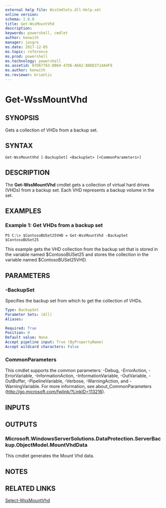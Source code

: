 ```yaml
---
external help file: WssCmdlets.dll-Help.xml
online version: 
schema: 2.0.0
title: Get-WssMountVhd
description: 
keywords: powershell, cmdlet
author: kenwith
manager: jasgro
ms.date: 2017-12-05
ms.topic: reference
ms.prod: powershell
ms.technology: powershell
ms.assetid: 07D67763-DB64-47D6-ADA2-BADD3714A4F8
ms.author: kenwith
ms.reviewer: brianlic
---
```


# Get-WssMountVhd

## SYNOPSIS
Gets a collection of VHDs from a backup set.

## SYNTAX

```
Get-WssMountVhd [-BackupSet] <BackupSet> [<CommonParameters>]
```

## DESCRIPTION
The **Get-WssMountVhd** cmdlet gets a collection of virtual hard drives (VHDs) from a backup set.
Each VHD represents a backup volume in the set.

## EXAMPLES

### Example 1: Get VHDs from a backup set
```
PS C:\> $ContosoBUSet25VHD = Get-WssMountVhd -BackupSet $ContosoBUSet25
```

This example gets the VHD collection from the backup set that is stored in the variable named $ContosoBUSet25 and stores the collection in the variable named $ContosoBUSet25VHD.

## PARAMETERS

### -BackupSet
Specifies the backup set from which to get the collection of VHDs.

```yaml
Type: BackupSet
Parameter Sets: (All)
Aliases: 

Required: True
Position: 0
Default value: None
Accept pipeline input: True (ByPropertyName)
Accept wildcard characters: False
```

### CommonParameters
This cmdlet supports the common parameters: -Debug, -ErrorAction, -ErrorVariable, -InformationAction, -InformationVariable, -OutVariable, -OutBuffer, -PipelineVariable, -Verbose, -WarningAction, and -WarningVariable. For more information, see about_CommonParameters (http://go.microsoft.com/fwlink/?LinkID=113216).

## INPUTS

## OUTPUTS

### Microsoft.WindowsServerSolutions.DataProtection.ServerBackup.ObjectModel.MountVhdData
This cmdlet generates the Mount Vhd data.

## NOTES

## RELATED LINKS

[Select-WssMountVhd](./Select-WssMountVhd.md)
